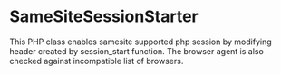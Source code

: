 # SameSiteSessionStarter
This PHP class enables samesite supported php session by modifying header created by session_start function.
The browser agent is also checked against incompatible list of browsers.

